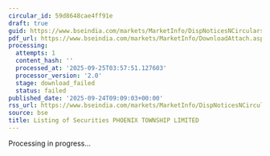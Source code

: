 ```yaml
---
circular_id: 59d8648cae4ff91e
draft: true
guid: https://www.bseindia.com/markets/MarketInfo/DispNoticesNCirculars.aspx?Noticeid={0C8023B9-D0FC-458D-960D-73E7435AA1BA}&noticeno=20250924-11&dt=09/24/2025&icount=11&totcount=75&flag=0
pdf_url: https://www.bseindia.com/markets/MarketInfo/DownloadAttach.aspx?id=20250924-11&attachedId=
processing:
  attempts: 1
  content_hash: ''
  processed_at: '2025-09-25T03:57:51.127603'
  processor_version: '2.0'
  stage: download_failed
  status: failed
published_date: '2025-09-24T09:09:03+00:00'
rss_url: https://www.bseindia.com/markets/MarketInfo/DispNoticesNCirculars.aspx?Noticeid={0C8023B9-D0FC-458D-960D-73E7435AA1BA}&noticeno=20250924-11&dt=09/24/2025&icount=11&totcount=75&flag=0
source: bse
title: Listing of Securities PHOENIX TOWNSHIP LIMITED
---
```


Processing in progress...